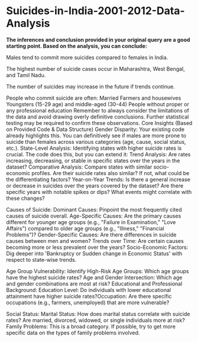 # Suicides-in-India-2001-2012-Data-Analysis
**The inferences and conclusion provided in your original query are a good starting point. Based on the analysis, you can conclude:**

Males tend to commit more suicides compared to females in India.

The highest number of suicide cases occur in Maharashtra, West Bengal, and Tamil Nadu.

The number of suicides may increase in the future if trends continue.

People who commit suicide are often:
Married Farmers and housewives Youngsters (15-29 age) and middle-aged (30-44) People without proper or any professional education
Remember to always consider the limitations of the data and avoid drawing overly definitive conclusions. Further statistical testing may be required to confirm these observations.
Core Insights (Based on Provided Code & Data Structure)
Gender Disparity: Your existing code already highlights this. You can definitively see if males are more prone to suicide than females across various categories (age, cause, social status, etc.).
State-Level Analysis: Identifying states with higher suicide rates is crucial. The code does this, but you can extend it:
Trend Analysis: Are rates increasing, decreasing, or stable in specific states over the years in the dataset?
Comparative Analysis: Compare states with similar socio-economic profiles. Are their suicide rates also similar? If not, what could be the differentiating factors?
Year-on-Year Trends: Is there a general increase or decrease in suicides over the years covered by the dataset? Are there specific years with notable spikes or dips? What events might correlate with these changes?

Causes of Suicide:
Dominant Causes: Pinpoint the most frequently cited causes of suicide overall.
Age-Specific Causes: Are the primary causes different for younger age groups (e.g., "Failure in Examination," "Love Affairs") compared to older age groups (e.g., "Illness," "Financial Problems")?
Gender-Specific Causes: Are there differences in suicide causes between men and women?
Trends over Time: Are certain causes becoming more or less prevalent over the years?
Socio-Economic Factors: Dig deeper into 'Bankruptcy or Sudden change in Economic Status' with respect to state-wise trends.

Age Group Vulnerability:
Identify High-Risk Age Groups: Which age groups have the highest suicide rates?
Age and Gender Intersection: Which age and gender combinations are most at risk?
Educational and Professional Background:
Education Level: Do individuals with lower educational attainment have higher suicide rates?Occupation: Are there specific occupations (e.g., farmers, unemployed) that are more vulnerable?

Social Status:
Marital Status: How does marital status correlate with suicide rates? Are married, divorced, widowed, or single individuals more at risk?
Family Problems: This is a broad category. If possible, try to get more specific data on the types of family problems involved.
